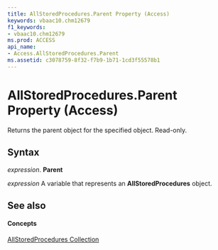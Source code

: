 ```yaml
---
title: AllStoredProcedures.Parent Property (Access)
keywords: vbaac10.chm12679
f1_keywords:
- vbaac10.chm12679
ms.prod: ACCESS
api_name:
- Access.AllStoredProcedures.Parent
ms.assetid: c3078759-8f32-f7b9-1b71-1cd3f55578b1
---
```



# AllStoredProcedures.Parent Property (Access)

Returns the parent object for the specified object. Read-only.


## Syntax

 _expression_. **Parent**

 _expression_ A variable that represents an **AllStoredProcedures** object.


## See also


#### Concepts


[AllStoredProcedures Collection](allstoredprocedures-object-access.md)


